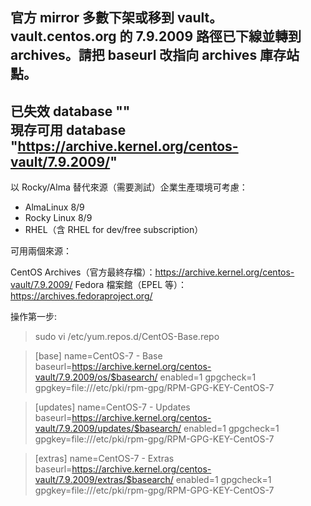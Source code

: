 官方 mirror 多數下架或移到 vault。  
vault.centos.org 的 7.9.2009 路徑已下線並轉到 archives。請把 baseurl 改指向 archives 庫存站點。
-

已失效 database ""  
現存可用 database "https://archive.kernel.org/centos-vault/7.9.2009/"  
-

以 Rocky/Alma 替代來源（需要測試）企業生產環境可考慮：  
- AlmaLinux 8/9  
- Rocky Linux 8/9  
- RHEL（含 RHEL for dev/free subscription）

可用兩個來源：

CentOS Archives（官方最終存檔）：https://archive.kernel.org/centos-vault/7.9.2009/
Fedora 檔案館（EPEL 等）：https://archives.fedoraproject.org/




操作第一步:
> sudo vi /etc/yum.repos.d/CentOS-Base.repo

> [base]
> name=CentOS-7 - Base
> baseurl=https://archive.kernel.org/centos-vault/7.9.2009/os/$basearch/
> enabled=1
> gpgcheck=1
> gpgkey=file:///etc/pki/rpm-gpg/RPM-GPG-KEY-CentOS-7

> [updates]
> name=CentOS-7 - Updates
> baseurl=https://archive.kernel.org/centos-vault/7.9.2009/updates/$basearch/
> enabled=1
> gpgcheck=1
> gpgkey=file:///etc/pki/rpm-gpg/RPM-GPG-KEY-CentOS-7

> [extras]
> name=CentOS-7 - Extras
> baseurl=https://archive.kernel.org/centos-vault/7.9.2009/extras/$basearch/
> enabled=1
> gpgcheck=1
> gpgkey=file:///etc/pki/rpm-gpg/RPM-GPG-KEY-CentOS-7

